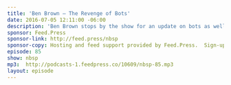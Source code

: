 ```yaml
---
title: 'Ben Brown — The Revenge of Bots'
date: 2016-07-05 12:11:00 -06:00
description: 'Ben Brown stops by the show for an update on bots as well as some news on a conference for bot enthusiasts to check out or submit a talk to coming up in Austin, Texas.'
sponsor: Feed.Press
sponsor-link: http://feed.press/nbsp
sponsor-copy: Hosting and feed support provided by Feed.Press.  Sign-up today and try FeedPress on a 14 day trial (no contracts or commitments). Use promo code *nbsp* during checkout to get 10% off your first year.
episode: 85
show: nbsp
mp3:  http://podcasts-1.feedpress.co/10609/nbsp-85.mp3
layout: episode
---
```

